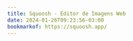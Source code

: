 ```yaml
---
title: Squoosh - Editor de Imagens Web
date: 2024-01-26T09:23:56-03:00
bookmarkof: https://squoosh.app/
---
```

